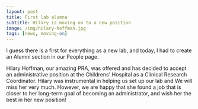 ```yaml
---
layout: post
title: First lab alumna
subtitle: Hilary is moving on to a new position
image: /img/hilary-hoffman.jpg
tags: [news, moving-on]
---
```

I guess there is a first for everything as a new lab, and today, I had to create an Alumni section in our People page. 

Hilary Hoffman, our amazing PRA, was offered and has decided to accept an administrative position at the Childrens' Hospital as a Clinical Research Coordinator. Hilary was instrumental in helping us set up our lab and We will miss her very much. However, we are happy that she found a job that is closer to her long-term goal of becoming an administrator, and wish her the best in her new position! 

<br>
<br>

